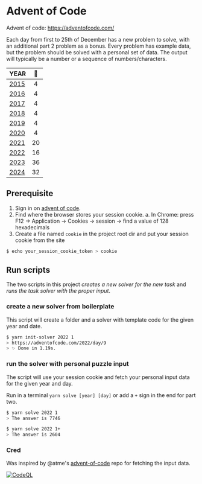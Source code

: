 # Advent of Code

Advent of code: https://adventofcode.com/

Each day from first to 25th of December has a new problem to solve, with an additional part 2 problem as a bonus.
Every problem has example data, but the problem should be solved with a personal set of data. The output will typically be a number or a sequence of numbers/characters.

| YEAR                                                                                         | 🌟 |
|----------------------------------------------------------------------------------------------|:--:|
| [2015](https://github.com/kotlinski/advent-of-code/tree/main/src/advent-of-code-solver/2015) | 4  |
| [2016](https://github.com/kotlinski/advent-of-code/tree/main/src/advent-of-code-solver/2016) | 4  |
| [2017](https://github.com/kotlinski/advent-of-code/tree/main/src/advent-of-code-solver/2017) | 4  |
| [2018](https://github.com/kotlinski/advent-of-code/tree/main/src/advent-of-code-solver/2018) | 4  |
| [2019](https://github.com/kotlinski/advent-of-code/tree/main/src/advent-of-code-solver/2019) | 4  |
| [2020](https://github.com/kotlinski/advent-of-code/tree/main/src/advent-of-code-solver/2020) | 4  |
| [2021](https://github.com/kotlinski/advent-of-code/tree/main/src/advent-of-code-solver/2021) | 20 |
| [2022](https://github.com/kotlinski/advent-of-code/tree/main/src/advent-of-code-solver/2022) | 16 |
| [2023](https://github.com/kotlinski/advent-of-code/tree/main/src/advent-of-code-solver/2023) | 36 |
| [2024](https://github.com/kotlinski/advent-of-code/tree/main/src/advent-of-code-solver/2024) | 32 |

## Prerequisite

1. Sign in on [advent of code](https://adventofcode.com/).
2. Find where the browser stores your session cookie.
   a. In Chrome: press F12 -> Application -> Cookies -> session -> find a value of 128 hexadecimals
3. Create a file named `cookie` in the project root dir and put your session cookie from the site

```sh
$ echo your_session_cookie_token > cookie
```

## Run scripts

The two scripts in this project _creates a new solver for the new task_ and _runs the task solver with the proper input_.

### create a new solver from boilerplate

This script will create a folder and a solver with template code for the given year and date.

```sh
$ yarn init-solver 2022 1
> https://adventofcode.com/2022/day/9
> ✨ Done in 1.19s.
```

### run the solver with personal puzzle input

The script will use your session cookie and fetch your personal input data for the given year and day.

Run in a terminal `yarn solve [year] [day]` or add a `+` sign in the end for part two.

```sh
$ yarn solve 2022 1
> The answer is 7746

$ yarn solve 2022 1+
> The answer is 2604
```

### Cred

Was inspired by @atme's [advent-of-code](https://github.com/atme/advent-of-code-2021) repo for fetching the input data.

[![CodeQL](https://github.com/kotlinski/advent-of-code/actions/workflows/codeql.yml/badge.svg)](https://github.com/kotlinski/advent-of-code/actions/workflows/codeql.yml)
